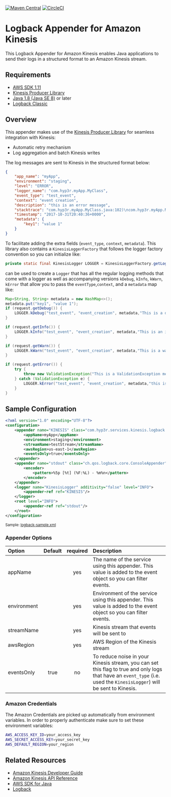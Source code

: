 [![Maven Central](https://img.shields.io/maven-central/v/com.hyp3r/kinesis-logback-appender.svg)](https://mvnrepository.com/artifact/com.hyp3r/kinesis-logback-appender)
[![CircleCI](https://circleci.com/gh/hyp3rventures/kinesis-logback-appender.svg?style=shield&circle-token=:circle-token)](https://circleci.com/gh/hyp3rventures/kinesis-logback-appender)

# Logback Appender for Amazon Kinesis
This Logback Appender for Amazon Kinesis enables Java applications to send their logs in a structured format to an Amazon Kinesis stream. 

## Requirements
* [AWS SDK 1.11](https://mvnrepository.com/artifact/com.amazonaws/aws-java-sdk/1.11.221)
* [Kinesis Producer Library](https://mvnrepository.com/artifact/com.amazonaws/amazon-kinesis-producer/0.12.5)
* [Java 1.8 (Java SE 8)](http://www.oracle.com/technetwork/java/javase/documentation/jdk8-doc-downloads-2133158.html) or later
* [Logback Classic](https://mvnrepository.com/artifact/ch.qos.logback/logback-classic/1.2.3)

## Overview
This appender makes use of the [Kinesis Producer Library](http://docs.aws.amazon.com/streams/latest/dev/developing-producers-with-kpl.html) for seamless integration with Kinesis:
* Automatic retry mechanism
* Log aggregation and batch Kinesis writes

The log messages are sent to Kinesis in the structured format below:
```json
{
    "app_name": "myApp",
    "environment": "staging",
    "level": "ERROR",
    "logger_name": "com.hyp3r.myApp.MyClass",
    "event_type": "test_event",
    "context": "event creation",
    "description": "this is an error message",
    "stacktrace": "com.hyp3r.myApp.MyClass.java:102)\ncom.hyp3r.myApp.MyClass.java:72)\n",
    "timestamp": "2017-10-31T20:40:36+0000",
    "metadata": {
        "key1": "value 1"
    }
}
```

To facilitate adding the extra fields (`event_type`, `context`, `metadata`). This library also contains a 
`KinesisLoggerFactory` that follows the logger factory convention so you can initialize like:
```java
private static final KinesisLogger LOGGER = KinesisLoggerFactory.getLogger(MyClass.class);
``` 
can be used to create a `Logger` that has all the regular logging methods that come with a logger as well as 
accompanying versions `kDebug`, `kInfo`, `kWarn`, `kError` that allow you to pass the `eventType`,`context`, and 
a `metadata` map like:
```java
Map<String, String> metadata = new HashMap<>();
metadata.put("key1", "value 1");
if (request.getDebug()) {
    LOGGER.kDebug("test_event", "event_creation", metadata,"This is a debug message");
}

if (request.getInfo()) {
    LOGGER.kInfo("test_event", "event_creation", metadata,"This is an info message");
}

if (request.getWarn()) {
    LOGGER.kWarn("test_event", "event_creation", metadata,"This is a warn message");
}

if (request.getError()) {
    try {
        throw new ValidationException("This is a ValidationException message");
    } catch (ValidationException e) {
        LOGGER.kError("test_event", "event_creation", metadata,"this is an error message", e);
    }
}
```

## Sample Configuration
```xml
<?xml version="1.0" encoding="UTF-8"?>
<configuration>
    <appender name="KINESIS" class="com.hyp3r.services.kinesis.logback.KinesisAppender">
        <appName>myApp</appName>
        <environment>staging</environment>
        <streamName>testStream</streamName>
        <awsRegion>us-east-1</awsRegion>
        <eventsOnly>true</eventsOnly>
    </appender>
    <appender name="stdout" class="ch.qos.logback.core.ConsoleAppender">
        <encoder>
            <pattern>%5p [%t] (%F:%L) - %m%n</pattern>
        </encoder>
    </appender>
    <logger name="KinesisLogger" additivity="false" level="INFO">
        <appender-ref ref="KINESIS"/>
    </logger>
    <root level="INFO">
        <appender-ref ref="stdout"/>
    </root>
</configuration>
``` 
<sub>Sample: [logback-sample.xml](src/main/resources/logback-sample.xml)</sub>

### Appender Options
| **Option** | **Default** | **required** | **Description**
|:-----------|:-----------:|:------------:|:---------------
|  appName   |             |      yes     | The name of the service using this appender. This value is added to the event object so you can filter events. 
| environment|             |      yes     | Environment of the service using this appender. This value is added to the event object so you can filter events.
| streamName |             |      yes     | Kinesis stream that events will be sent to
|  awsRegion |             |      yes     | AWS Region of the Kinesis stream
| eventsOnly |     true    |      no      | To reduce noise in your Kinesis stream, you can set this flag to true and only logs that have an `event_type` (i.e. used the `KinesisLogger`) will be sent to Kinesis.

### Amazon Credentials
The Amazon Credentials are picked up automatically from environment variables. In order to properly authenticate make sure to set these environment variables:
```bash
AWS_ACCESS_KEY_ID=your_access_key
AWS_SECRET_ACCESS_KEY=your_secret_key
AWS_DEFAULT_REGION=your_region
``` 

## Related Resources
* [Amazon Kinesis Developer Guide](http://docs.aws.amazon.com/kinesis/latest/dev/introduction.html)  
* [Amazon Kinesis API Reference](http://docs.aws.amazon.com/kinesis/latest/APIReference/Welcome.html)
* [AWS SDK for Java](http://aws.amazon.com/sdkforjava)
* [Logback](https://logback.qos.ch/)